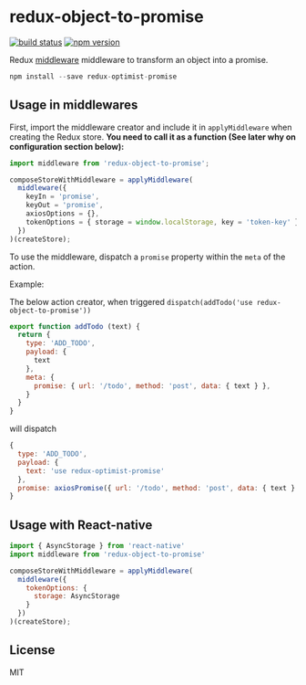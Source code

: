 redux-object-to-promise
=============

[![build status](https://img.shields.io/travis/mathieudutour/redux-object-to-promise/master.svg?style=flat-square)](https://travis-ci.org/mathieudutour/redux-object-to-promise)
[![npm version](https://img.shields.io/npm/v/redux-object-to-promise.svg?style=flat-square)](https://www.npmjs.com/package/redux-object-to-promise)

Redux [middleware](http://rackt.github.io/redux/docs/advanced/Middleware.html) middleware to transform an object into a promise.

```js
npm install --save redux-optimist-promise
```

## Usage in middlewares

First, import the middleware creator and include it in `applyMiddleware` when creating the Redux store. **You need to call it as a function (See later why on configuration section below):**

```js
import middleware from 'redux-object-to-promise';

composeStoreWithMiddleware = applyMiddleware(
  middleware({
    keyIn = 'promise',
    keyOut = 'promise',
    axiosOptions = {},
    tokenOptions = { storage = window.localStorage, key = 'token-key' }
  })
)(createStore);

```

To use the middleware, dispatch a `promise` property within the `meta` of the action.

Example:

The below action creator, when triggered `dispatch(addTodo('use redux-object-to-promise'))`

```js
export function addTodo (text) {
  return {
    type: 'ADD_TODO',
    payload: {
      text
    },
    meta: {
      promise: { url: '/todo', method: 'post', data: { text } },
    }
  }
}
```

will dispatch
```js
{
  type: 'ADD_TODO',
  payload: {
    text: 'use redux-optimist-promise'
  },
  promise: axiosPromise({ url: '/todo', method: 'post', data: { text } })
}
```

## Usage with React-native

```js
import { AsyncStorage } from 'react-native'
import middleware from 'redux-object-to-promise'

composeStoreWithMiddleware = applyMiddleware(
  middleware({
    tokenOptions: {
      storage: AsyncStorage
    }
  })
)(createStore);

```

## License

  MIT
